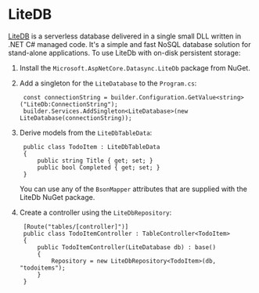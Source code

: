 # LiteDB

[LiteDB](https://www.litedb.org/) is a serverless database delivered in a single small DLL written in .NET C# managed code.  It's a simple and fast NoSQL database solution for stand-alone applications.  To use LiteDb with on-disk persistent storage:

1. Install the `Microsoft.AspNetCore.Datasync.LiteDb` package from NuGet.

2. Add a singleton for the `LiteDatabase` to the `Program.cs`:

        const connectionString = builder.Configuration.GetValue<string>("LiteDb:ConnectionString");
        builder.Services.AddSingleton<LiteDatabase>(new LiteDatabase(connectionString));

3. Derive models from the `LiteDbTableData`:

        public class TodoItem : LiteDbTableData
        {
            public string Title { get; set; }
            public bool Completed { get; set; }
        }

    You can use any of the `BsonMapper` attributes that are supplied with the LiteDb NuGet package.

4. Create a controller using the `LiteDbRepository`:

        [Route("tables/[controller]")]
        public class TodoItemController : TableController<TodoItem>
        {
            public TodoItemController(LiteDatabase db) : base()
            {
                Repository = new LiteDbRepository<TodoItem>(db, "todoitems");
            }
        }
